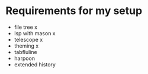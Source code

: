 # Requirements for my setup
- file tree x
- lsp with mason x
- telescope x
- theming x
- tabfluline
- harpoon
- extended history
